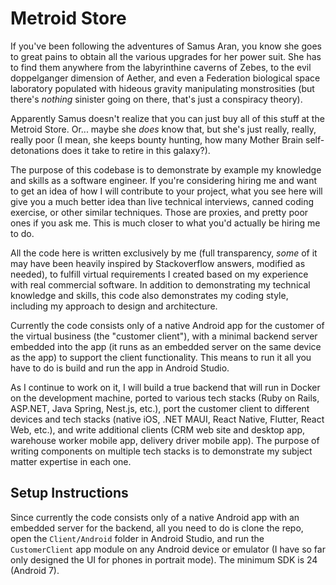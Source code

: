# Metroid Store

If you've been following the adventures of Samus Aran, you know she goes to great pains to obtain all the various upgrades for her power suit.  She has to find them anywhere from the labyrinthine caverns of Zebes, to the evil doppelganger dimension of Aether, and even a Federation biological space laboratory populated with hideous gravity manipulating monstrosities (but there's *nothing* sinister going on there, that's just a conspiracy theory).

Apparently Samus doesn't realize that you  can just buy all of this stuff at the Metroid Store.  Or... maybe she *does* know that, but she's just really, really, really poor (I mean, she keeps bounty hunting, how many Mother Brain self-detonations does it take to retire in this galaxy?).

The purpose of this codebase is to demonstrate by example my knowledge and skills as a software engineer.  If you're considering hiring me and want to get an idea of how I will contribute to your project, what you see here will give you a much better idea than live technical interviews, canned coding exercise, or other similar techniques.  Those are proxies, and pretty poor ones if you ask me.  This is much closer to what you'd actually be hiring me to do.

All the code here is written exclusively by me (full transparency, *some* of it may have been heavily inspired by Stackoverflow answers, modified as needed), to fulfill virtual requirements I created based on my experience with real commercial software.  In addition to demonstrating my technical knowledge and skills, this code also demonstrates my coding style, including my approach to design and architecture.

Currently the code consists only of a native Android app for the customer of the virtual business (the "customer client"), with a minimal backend server embedded into the app (it runs as an embedded server on the same device as the app) to support the client functionality.  This means to run it all you have to do is build and run the app in Android Studio.

As I continue to work on it, I will build a true backend that will run in Docker on the development machine, ported to various tech stacks (Ruby on Rails, ASP.NET, Java Spring, Nest.js, etc.), port the customer client to different devices and tech stacks (native iOS, .NET MAUI, React Native, Flutter, React Web, etc.), and write additional clients (CRM web site and desktop app, warehouse worker mobile app, delivery driver mobile app).  The purpose of writing components on multiple tech stacks is to demonstrate my subject matter expertise in each one.

## Setup Instructions

Since currently the code consists only of a native Android app with an embedded server for the backend, all you need to do is clone the repo, open the `Client/Android` folder in Android Studio, and run the `CustomerClient` app module on any Android device or emulator (I have so far only designed the UI for phones in portrait mode).  The minimum SDK is 24 (Android 7).